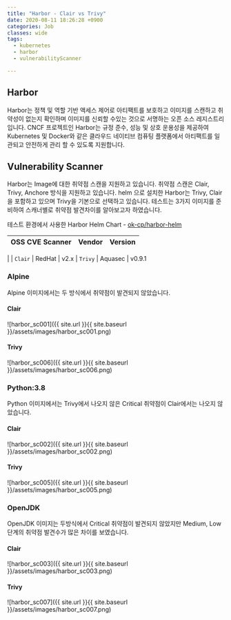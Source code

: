 ```yaml
---
title: "Harbor - Clair vs Trivy"
date: 2020-08-11 18:26:28 +0900
categories: Job
classes: wide
tags:
  - kubernetes
  - harbor
  - vulnerabilityScanner

---
```

## Harbor 
Harbor는 정책 및 역할 기반 액세스 제어로 아티팩트를 보호하고 이미지를 스캔하고 취약성이 없는지 확인하며 이미지를 신뢰할 수있는 것으로 서명하는 오픈 소스 레지스트리입니다. CNCF 프로젝트인 Harbor는 규정 준수, 성능 및 상호 운용성을 제공하여 Kubernetes 및 Docker와 같은 클라우드 네이티브 컴퓨팅 플랫폼에서 아티팩트를 일관되고 안전하게 관리 할 수 ​​있도록 지원합니다.

## Vulnerability Scanner
Harbor는 Image에 대한 취약점 스캔을 지원하고 있습니다. 취약점 스캔은 Clair, Trivy, Anchore 방식을 지원하고 있습니다. helm 으로 설치한 Harbor는 Trivy, Clair 을 포함하고 있으며 Trivy을 기본으로 선택하고 있습니다. 테스트는 3가지 이미지를 준비하여 스캐너별로 취약점 발견차이를 알아보고자 하였습니다. 

테스트 환경에서 사용한 Harbor Helm Chart - [ok-cp/harbor-helm](https://github.com/ok-cp/harbor-helm)

| OSS CVE Scanner  | Vendor | Version 
| --------------------------------------------------------------------------- | ----------------------------------------------------------------------------------------------------------------------------------------------------------------------------------------------------------------------------------------------------------------------------------------------------------------------------------------------- | ----------------------------------------------------------------------------------------------------------------------------------------------------------------------------------------------------------------------------------------------------------------------------------------------------------------------------------------------- |
|
| `Clair` | RedHat  | v2.x
| `Trivy` | Aquasec | v0.9.1



### Alpine
Alpine 이미지에서는 두 방식에서 취약점이 발견되지 않았습니다.
#### Clair
![harbor_sc001]({{ site.url }}{{ site.baseurl }}/assets/images/harbor_sc001.png)

#### Trivy
![harbor_sc006]({{ site.url }}{{ site.baseurl }}/assets/images/harbor_sc006.png)


### Python:3.8
Python 이미지에서는 Trivy에서 나오지 않은 Critical 취약점이 Clair에서는 나오지 않았습니다. 
#### Clair
![harbor_sc002]({{ site.url }}{{ site.baseurl }}/assets/images/harbor_sc002.png)

#### Trivy
![harbor_sc005]({{ site.url }}{{ site.baseurl }}/assets/images/harbor_sc005.png)


### OpenJDK
OpenJDK 이미지는 두방식에서 Critical 취약점이 발견되지 않았지만 Medium, Low 단계의 취약점 발견수가 많은 차이를 보였습니다.
#### Clair
![harbor_sc003]({{ site.url }}{{ site.baseurl }}/assets/images/harbor_sc003.png)


#### Trivy
![harbor_sc007]({{ site.url }}{{ site.baseurl }}/assets/images/harbor_sc007.png)
